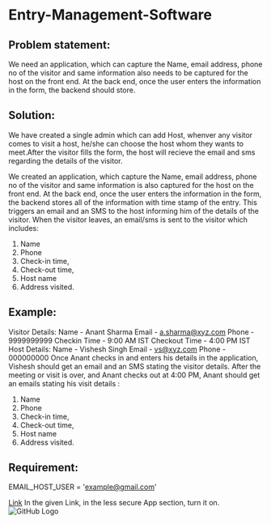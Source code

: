 # Entry-Management-Software
## Problem statement:

We need an application, which can capture the Name, email address, phone no of the visitor and same information also needs to be captured for the host on the front end. At the back end, once the user enters the information in the form, the backend should store.

## Solution:
We have created a single admin which can add Host, whenver any visitor comes to visit a host, he/she can choose the host whom they wants to meet.After the visitor fills the form, the host will recieve the email and sms regarding the details of the visitor.

We created an application, which capture the Name, email address, phone no of the visitor and
same information is also captured for the host on the front end.
At the back end, once the user enters the information in the form, the backend stores all of
the information with time stamp of the entry.
This triggers an email and an SMS to the host informing him of the details of the visitor.
When the visitor leaves, an email/sms is sent to the visitor which includes:
1. Name
2. Phone
3. Check-in time,
4. Check-out time,
5. Host name
6. Address visited.

## Example:
Visitor Details:
Name - Anant Sharma
Email - a.sharma@xyz.com
Phone - 9999999999
Checkin Time - 9:00 AM IST
Checkout Time - 4:00 PM IST
Host Details:
Name - Vishesh Singh
Email - vs@xyz.com
Phone - 000000000
Once Anant checks in and enters his details in the application, Vishesh should get an email and
an SMS stating the visitor details.
After the meeting or visit is over, and Anant checks out at 4:00 PM, Anant should get an emails
stating his visit details :

1. Name
2. Phone
3. Check-in time,
4. Check-out time,
5. Host name
6. Address visited.

## Requirement:
EMAIL_HOST_USER = 'example@gmail.com'

[Link](https://myaccount.google.com/security)
In the given Link, in the less secure App section, turn it on.
![GitHub Logo](/image/google.png)
